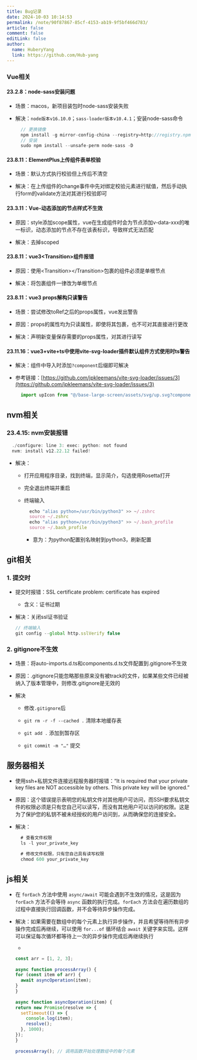 ```yaml
---
title: Bug记录
date: 2024-10-03 10:14:53
permalink: /note/90f87867-85cf-4153-ab19-9f5bf466d783/
article: false
comment: false
editLink: false
author:
  name: HuberyYang
  link: https://github.com/Hub-yang
---
```



### Vue相关

#### 23.2.8：node-sass安装问题

- 场景：macos，新项目装包时node-sass安装失败

- 解决：`node版本v16.10.0`；`sass-loader版本v10.4.1`；安装node-sass命令

  ```JavaScript
    // 更换镜像
    npm install -g mirror-config-china --registry=http://registry.npm.taobao.org
    // 安装
    sudo npm install --unsafe-perm node-sass -D
    ```


#### 23.8.11：ElementPlus上传组件表单校验

- 场景：默认方式执行校验但上传后不清空

- 解决：在上传组件的change事件中先对绑定校验元素进行赋值，然后手动执行form的validate方法对其进行校验即可

#### 23.3.11：Vue-动态添加的节点样式不生效

- 原因：style添加scope属性，vue在生成组件时会为节点添加v-data-xxx的唯一标识，动态添加的节点不存在该表标识，导致样式无法匹配

- 解决：去掉scoped

#### 23.8.11：vue3\<Transition\>组件报错

- 原因：使用\<Transition\>\</Transition\>包裹的组件必须是单根节点

- 解决：将包裹组件一律改为单根节点

#### 23.8.11：vue3 props解构只读警告

- 场景：尝试修改toRef之后的props属性，vue发出警告

- 原因：props的属性均为只读属性，即使将其包裹，也不可对其直接进行更改

- 解决：声明新变量保存需要的props属性，对其进行读写

#### 23.11.16：vue3+vite+ts中使用vite-svg-loader插件默认组件方式使用时ts警告

- 解决：组件中导入时添加`?component`后缀即可解决

- 参考链接：[https://github.com/jpkleemans/vite-svg-loader/issues/3](https://github.com/jpkleemans/vite-svg-loader/issues/3)

  ```JavaScript
    import upIcon from "@/base-large-screen/assets/svg/up.svg?component"
    ```


## nvm相关

### 23.4.15: nvm安装报错

  ```JavaScript
    ./configure: line 3: exec: python: not found
    nvm: install v12.22.12 failed!
  ```


- 解决：

  - 打开应用程序目录，找到终端，显示简介，勾选使用Rosetta打开

  - 完全退出终端并重启

  - 终端输入

    ```JavaScript
      echo "alias python=/usr/bin/python3" >> ~/.zshrc
      source ~/.zshrc
      echo "alias python=/usr/bin/python3" >> ~/.bash_profile
      source ~/.bash_profile
    ```


    - 意为：为python配置别名映射到python3，刷新配置

## git相关

### 1. 提交时

- 提交时报错：SSL certificate problem: certificate has expired

  - 含义：证书过期

- 解决：关闭ssl证书验证

  ```JavaScript
  // 终端输入
  git config --global http.sslVerify false
  ```


### 2. gitignore不生效

- 场景：将auto-imports.d.ts和components.d.ts文件配置到.gitignore不生效

- 原因：.gitignore只能忽略那些原来没有被track的文件，如果某些文件已经被纳入了版本管理中，则修改.gitignore是无效的

- 解决

  - 修改`.gitignore`后

  - `git rm -r -f --cached .` 清除本地缓存表

  - `git add .` 添加到暂存区

  - `git commit -m "…"` 提交

## 服务器相关

- 使用ssh+私钥文件连接远程服务器时报错：“It is required that your private key files are NOT accessible by others. This private key will be ignored.”

- 原因：这个错误提示表明您的私钥文件对其他用户可访问，而SSH要求私钥文件的权限必须是只有您自己可以读写，而没有其他用户可以访问的权限。这是为了保护您的私钥不被未经授权的用户访问到，从而确保您的连接安全。

- 解决：

  ```JavaScript
    # 查看文件权限
    ls -l your_private_key
    ​
    # 修改文件权限，只有您自己具有读写权限
    chmod 600 your_private_key
    ```


## js相关

- 在 `forEach` 方法中使用 `async/await` 可能会遇到不生效的情况，这是因为 `forEach` 方法不会等待 `async` 函数的执行完成。`forEach` 方法会在遍历数组的过程中直接执行回调函数，并不会等待异步操作完成。

- 解决：如果需要在数组中的每个元素上执行异步操作，并且希望等待所有异步操作完成后再继续，可以使用 `for...of` 循环结合 `await` 关键字来实现。这样可以保证每次循环都等待上一次的异步操作完成后再继续执行

  - 

    ```JavaScript
  const arr = [1, 2, 3];
  ​
  async function processArray() {
    for (const item of arr) {
      await asyncOperation(item);
    }
  }
  ​
  async function asyncOperation(item) {
    return new Promise(resolve => {
      setTimeout(() => {
        console.log(item);
        resolve();
      }, 1000);
    });
  }
  ​
  processArray(); // 调用函数开始处理数组中的每个元素
  ```



